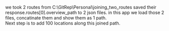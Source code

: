we took 2 routes from C:\GitRep\Personal\joining_two_routes
saved their  response.routes[0].overview_path to 2 json files. 
in this app we load those 2 files, concatinate them and show them as 1 path.  
Next step is to add 100 locations along this joined path.



